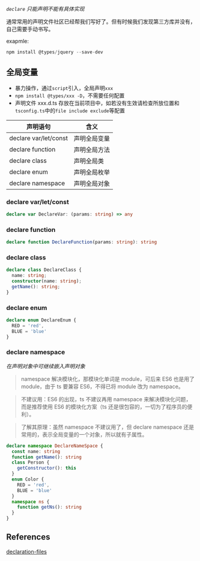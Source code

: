*`declare` 只能声明不能有具体实现*

通常常用的声明文件社区已经帮我们写好了。但有时候我们发现第三方库并没有，自己需要手动书写。

exapmle:

```js
npm install @types/jquery --save-dev
```

## 全局变量

- 暴力操作，通过`script`引入，全局声明`xxx`
- `npm install @types/xxx -D`，不需要任何配置
- 声明文件 xxx.d.ts 存放在当前项目中，如若没有生效请检查所放位置和`tsconfig.ts`中的`file include exclude`等配置

| 声明语句              | 含义         |
| --------------------- | ------------ |
| declare var/let/const | 声明全局变量 |
| declare function      | 声明全局方法 |
| declare class         | 声明全局类   |
| declare enum          | 声明全局枚举 |
| declare namespace     | 声明全局对象 |


### declare var/let/const

```ts
declare var DeclareVar: (params: string) => any
```

### declare function

```ts
declare function DeclareFunction(params: string): string
```

### declare class

```ts
declare class DeclareClass {
  name: string;
  constructor(name: string);
  getName(): string;
}
```

### declare enum

```ts
declare enum DeclareEnum {
  RED = 'red',
  BLUE = 'blue'
}
```

### declare namespace

*在声明对象中可继续嵌入声明对象*

> namespace 解决模块化，那模块化单词是 module，可后来 ES6 也是用了 module，由于 ts 要兼容 ES6，不得已将 module 改为 namespace。

> 不建议用：ES6 的出现，ts 不建议再用 namespace 来解决模块化问题，而是推荐使用 ES6 的模块化方案（ts 还是很包容的，一切为了程序员的便利）。

> 了解其原理：虽然 namespace 不建议用了，但 declare namespace 还是常用的，表示全局变量的一个对象，所以就有子属性。

```ts
declare namespace DeclareNameSpace {
  const name: string
  function getName(): string
  class Person {
    getConstructor(): this
  }
  enum Color {
    RED = 'red',
    BLUE = 'blue'
  }
  namespace ns {
    function getNs(): string
  }
}
```

## References

[declaration-files](https://www.typescriptlang.org/docs/handbook/declaration-files/by-example.html)

<Vssue title="TypeAlias" />
